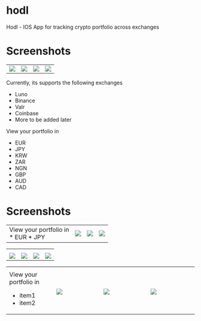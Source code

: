 # hodl
Hodl - IOS App for tracking crypto portfolio across exchanges

# Screenshots

|         |            |   |    |
|:-------------|:-------------|:-----|:---|
|<img src="https://user-images.githubusercontent.com/100917638/176646514-f9d0b976-2aad-4a20-8bfa-ee21284d3a10.png">|<img src="https://user-images.githubusercontent.com/100917638/176651965-35c39b16-b311-4fb5-a67a-ed6448e76576.png">|<img src="https://user-images.githubusercontent.com/100917638/176652379-0d1e38a3-1fdb-4e61-a95e-b7247e382f67.png">|<img src="https://user-images.githubusercontent.com/100917638/176652654-6bb713ce-d209-4ccc-99ca-7adb3d62815f.png">|

Currently, its supports the following exchanges

* Luno
* Binance
* Valr
* Coinbase
* More to be added later

View your portfolio in
* EUR
* JPY
* KRW
* ZAR
* NGN
* GBP
* AUD
* CAD

# Screenshots

|         |            |   |    |
|:-------------|:-------------|:-----|:---|
|View your portfolio in <br />* EUR * JPY|<img src="https://user-images.githubusercontent.com/100917638/176651965-35c39b16-b311-4fb5-a67a-ed6448e76576.png">|<img src="https://user-images.githubusercontent.com/100917638/176652379-0d1e38a3-1fdb-4e61-a95e-b7247e382f67.png">|<img src="https://user-images.githubusercontent.com/100917638/176652654-6bb713ce-d209-4ccc-99ca-7adb3d62815f.png">|

<table>
  <tbody>
    <tr>
      <th align="center" width="25%"></th>
      <th align="center"></th>
      <th align="center"></th>
      <th align="center"></th>
    </tr>
    <tr>
      <td><img src="https://user-images.githubusercontent.com/100917638/176646514-f9d0b976-2aad-4a20-8bfa-ee21284d3a10.png"></td>
      <td><img src="https://user-images.githubusercontent.com/100917638/176651965-35c39b16-b311-4fb5-a67a-ed6448e76576.png"></td>
      <td><img src="https://user-images.githubusercontent.com/100917638/176652379-0d1e38a3-1fdb-4e61-a95e-b7247e382f67.png"></td>
      <td><img src="https://user-images.githubusercontent.com/100917638/176652654-6bb713ce-d209-4ccc-99ca-7adb3d62815f.png"></td>
    </tr>
  </tbody>
</table>

<table>
  <tbody>
    <tr>
      <th width="25%"></th>
      <th align="center"></th>
      <th align="center"></th>
      <th align="center"></th>
    </tr>
    <tr>
      <td> View your portfolio in 
        <ul>
          <li>item1</li>
          <li>item2</li>
        </ul>
      </td>
      <td><img src="https://user-images.githubusercontent.com/100917638/176646514-f9d0b976-2aad-4a20-8bfa-ee21284d3a10.png"></td>
      <td><img src="https://user-images.githubusercontent.com/100917638/176646514-f9d0b976-2aad-4a20-8bfa-ee21284d3a10.png"></td>
      <td><img src="https://user-images.githubusercontent.com/100917638/176646514-f9d0b976-2aad-4a20-8bfa-ee21284d3a10.png"></td>
    </tr>
  </tbody>
</table>


